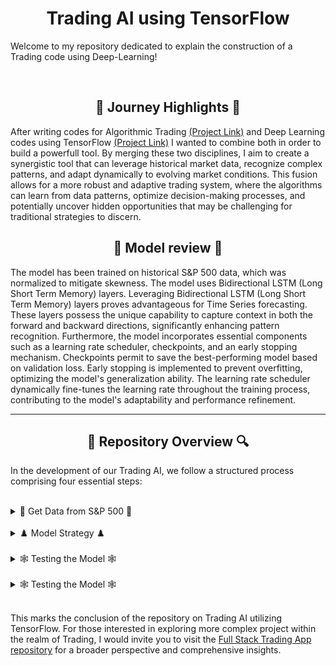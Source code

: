 <h1 align="center">Trading AI using TensorFlow</h1>

<p>Welcome to my repository dedicated to explain the construction of a Trading code using Deep-Learning!

</p>



<br>

<h2 align="center">🌅 Journey Highlights 🌅</h2>
<p>
After writing codes for Algorithmic Trading <a href="https://github.com/trystan-geoffre/Algorithmic-Trading">(Project Link)</a> and Deep Learning codes using TensorFlow <a href="https://github.com/trystan-geoffre/Deep-Learning-TensorFlow">(Project Link)</a> I wanted to combine both in order to build a powerfull tool. By merging these two disciplines, I aim to create a synergistic tool that can leverage historical market data, recognize complex patterns, and adapt dynamically to evolving market conditions. This fusion allows for a more robust and adaptive trading system, where the algorithms can learn from data patterns, optimize decision-making processes, and potentially uncover hidden opportunities that may be challenging for traditional strategies to discern.
  

<h2 align ="center">🎯 Model review 🎯 </h2>


 The model has been trained on historical S&P 500 data, which was normalized to mitigate skewness. The model uses Bidirectional LSTM (Long Short Term Memory) layers. Leveraging Bidirectional LSTM (Long Short Term Memory) layers proves advantageous for Time Series forecasting. These layers possess the unique capability to capture context in both the forward and backward directions, significantly enhancing pattern recognition. Furthermore, the model incorporates essential components such as a learning rate scheduler, checkpoints, and an early stopping mechanism. Checkpoints permit to save the best-performing model based on validation loss. Early stopping is implemented to prevent overfitting, optimizing the model's generalization ability. The learning rate scheduler dynamically fine-tunes the learning rate throughout the training process, contributing to the model's adaptability and performance refinement.

---


<h2 align="center">🔎 Repository Overview 🔍</h2>

In the development of our Trading AI, we follow a structured process comprising four essential steps:

<br>

<details>
  <h2 align="center">📜 Get Data from S&P 500 📜</h2>
  
  <summary> 📜 Get Data from S&P 500 📜</summary> 

  <p>
First you must create a file called "config.py" where you will reiseign API_KEY, SECRET_KEY , OAUTH_TOKEN for Alpaca API.

Then use "Get_DataS&P.py". The code utilizes the yfinance library to download historical stock price data for companies listed in the S&P 500 index. The list of S&P 500 tickers is obtained from Wikipedia. The script defines a date range for the last 5 years and creates a directory to store the downloaded data. It then iterates through each S&P 500 company, downloads its historical data using yfinance, and saves it as a CSV file in the specified directory. <a href="https://github.com/trystan-geoffre/Trading-AI-TensorFlow/blob/master/Get_Data-S%26P.py"> Code Link</a>
  </p>
  <br>
</details>

<br>

<details>
  <h2 align="center">♟️ Model Strategy ♟️</h2>
  
  <summary> ♟️ Model Strategy ♟️</summary> 

  <p>
The Python script "Model_Strategy.py" is designed to construct a deep learning model for time series forecasting using historical stock price data from S&P 500 companies. Helper functions are defined for data normalization and creating windowed datasets. The main model function reads historical stock data, normalizes it, and splits it into training and validation sets. Then we define a Bidirectional LSTM model with multiple layers and compil it. The model is trained using windowed datasets, incorporating callbacks such as learning rate scheduling, early stopping, and model checkpointing. The trained model is saved as "mymodel.h5" for future use. Overall, the script showcases the construction of an effective deep learning model for time series forecasting, utilizing advanced features and callbacks for enhanced performance.<a href="https://github.com/trystan-geoffre/Trading-AI-TensorFlow/blob/master/Model_Strategy.py"> Code Link</a>
  </p>
  <br>
</details>

<br>

<details>
  <h2 align="center">🕸️ Testing the Model 🕸️</h2>
  
  <summary> 🕸️ Testing the Model 🕸️</summary> 

  <p>
In the "Test_Model" script, we initiate the process by downloading time series data, performing normalization, and dividing it into distinct training and testing sets. Following this, the pre-trained deep learning model, we saved as "mymodel.h5," is loaded. Subsequently, the model is employed to generate predictions on the test dataset, and these predictions are then denormalized. The evaluation of model performance is conducted through the computation of the Mean Absolute Error (MAE) using NumPy arrays, providing insights into the accuracy of the predictions in comparison to the actual test data. <a href="https://github.com/trystan-geoffre/Trading-AI-TensorFlow/blob/master/Test_Model.py"> Code Link</a>
  </p>
  <br>
</details>

<br>

<details>
    <h2 align="center">🕸️ Testing the Model 🕸️</h2>
  
  <summary> 🕸️ Testing the Model 🕸️</summary> 
  <h2 align="center"> ⚡️ Lunching the model to real-time Traiding< ⚡️/h2>
  
  <summary> ⚡️ Lunching the model to real-time Traiding< ⚡️</summary> 
<p>
The code "Live_Trading.py" begins by loading the pre-trained deep learning model ("mymodel.h5") to make predictions. The trading strategy is based on these predictions, with specific conditions triggering buy and sell orders. Additionally, the script includes backtesting functionality, connecting to the Alpaca API for live trading, and a schedule for running the trading strategy at regular intervals. The main execution section initiates live trading with predefined trading pairs like AAPL, SPY, MSFT, and META. The script is designed to operate continuously, running the trading strategy based on the specified time frame. <a href="https://github.com/trystan-geoffre/Trading-AI-TensorFlow/blob/master/Live_Trading.py"> Code Link</a>
  </p>
  <br>
</details>

<br>

This marks the conclusion of the repository on Trading AI utilizing TensorFlow. For those interested in exploring more complex project within the realm of Trading, I would invite you to visit the <a href="https://github.com/trystan-geoffre/Full-Stack-Trading-App">Full Stack Trading App repository</a> for a broader perspective and comprehensive insights.

  
